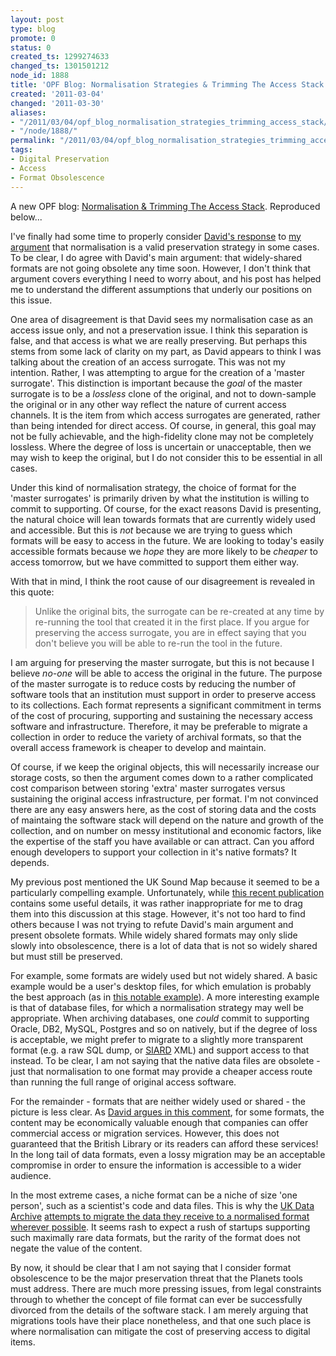 ```yaml
---
layout: post
type: blog
promote: 0
status: 0
created_ts: 1299274633
changed_ts: 1301501212
node_id: 1888
title: 'OPF Blog: Normalisation Strategies & Trimming The Access Stack'
created: '2011-03-04'
changed: '2011-03-30'
aliases:
- "/2011/03/04/opf_blog_normalisation_strategies_trimming_access_stack/"
- "/node/1888/"
permalink: "/2011/03/04/opf_blog_normalisation_strategies_trimming_access_stack/"
tags:
- Digital Preservation
- Access
- Format Obsolescence
---
```

<p>
A new OPF blog: <a href="http://www.openplanetsfoundation.org/node/647">Normalisation & Trimming The Access Stack</a>. Reproduced below...
</p>
<!--break-->
<p>
I've finally had some time to properly consider <a href="http://blog.dshr.org/2011/01/why-migrate-formats-debate-continues.html">David's response</a> to <a href="http://www.openplanetsfoundation.org/node/592">my argument</a> that normalisation is a valid preservation strategy in some cases. To be clear, I do agree with David's main argument: that widely-shared formats are not going obsolete any time soon. However, I don't think that argument covers everything I need to worry about, and his post has helped me to understand the different assumptions that underly our positions on this issue.
</p><p>
One area of disagreement is that David sees my normalisation case as an access issue only, and not a preservation issue. I think this separation is false, and that access is what we are really preserving. But perhaps this stems from some lack of clarity on my part, as David appears to think I was talking about the creation of an access surrogate. This was not my intention. Rather, I was attempting to argue for the creation of a 'master surrogate'. This distinction is important because the <i>goal</i> of the master surrogate is to be a <i>lossless</i> clone of the original, and not to down-sample the original or in any other way reflect the nature of current access channels. It is the item from which access surrogates are generated, rather than being intended for direct access. Of course, in general, this goal may not be fully achievable, and the high-fidelity clone may not be completely lossless. Where the degree of loss is uncertain or unacceptable, then we may wish to keep the original, but I do not consider this to be essential in all cases.
</p><p>
Under this kind of normalisation strategy, the choice of format for the 'master surrogates' is primarily driven by what the institution is willing to commit to supporting. Of course, for the exact reasons David is presenting, the natural choice will lean towards formats that are currently widely used and accessible. But this is <i>not</i> because we are trying to guess which formats will be easy to access in the future. We are looking to today's easily accessible formats because we <i>hope</i> they are more likely to be <i>cheaper</i> to access tomorrow, but we have committed to support them either way.
</p><p>
With that in mind, I think the root cause of our disagreement is revealed in this quote:
</p>
<blockquote>
Unlike the original bits, the surrogate can be re-created at any time by re-running the tool that created it in the first place. If you argue for preserving the access surrogate, you are in effect saying that you don't believe you will be able to re-run the tool in the future.
</blockquote>
<p>
I am arguing for preserving the master surrogate, but this is not because I believe <i>no-one</i> will be able to access the original in the future. The purpose of the master surrogate is to reduce costs by reducing the number of software tools that an institution must support in order to preserve access to its collections. Each format represents a significant commitment in terms of the cost of procuring, supporting and sustaining the necessary access software and infrastructure. Therefore, it may be preferable to migrate a collection in order to reduce the variety of archival formats, so that the overall access framework is cheaper to develop and maintain. 
</p><p>
Of course, if we keep the original objects, this will necessarily increase our storage costs, so then the argument comes down to a rather complicated cost comparison between storing 'extra' master surrogates versus sustaining the original access infrastructure, per format. I'm not convinced there are any easy answers here, as the cost of storing data and the costs of maintaing the software stack will depend on the nature and growth of the collection, and on number on messy institutional and economic factors, like the expertise of the staff you have available or can attract. Can you afford enough developers to support your collection in it's native formats? It depends.
</p><p>
My previous post mentioned the UK Sound Map because it seemed to be a particularly compelling example. Unfortunately, while <a href="http://www.ariadne.ac.uk/issue66/pennock-clark/">this recent publication</a> contains some useful details, it was rather inappropriate for me to drag them into this discussion at this stage. However, it's not too hard to find others because I was not trying to refute David's main argument and present obsolete formats. While widely shared formats may only slide slowly into obsolescence, there is a lot of data that is not so widely shared but must still be preserved.
</p><p>
For example, some formats are widely used but not widely shared. A basic example would be a user's desktop files, for which emulation is probably the best approach (as in <a href="http://www.emory.edu/home/academics/libraries/salman-rushdie.html">this notable example</a>). A more interesting example is that of database files, for which a normalisation strategy may well be appropriate. When archiving databases, one <i>could</i> commit to supporting Oracle, DB2, MySQL, Postgres and so on natively, but if the degree of loss is acceptable, we might prefer to migrate to a slightly more transparent format (e.g. a raw SQL dump, or <a href="http://www.bar.admin.ch/dienstleistungen/00823/00825/index.html?lang=en">SIARD</a> XML) and support access to that instead. To be clear, I am not saying that the native data files are obsolete - just that normalisation to one format may provide a cheaper access route than running the full range of original access software.
</p><p>
For the remainder - formats that are neither widely used or shared - the picture is less clear. As <a href="http://blog.dshr.org/2010/11/half-life-of-digital-formats.html?showComment=1291163020480#c3279152844671257639">David argues in this comment</a>, for some formats, the content may be economically valuable enough that companies can offer commercial access or migration services. However, this does not guaranteed that the British Library or its readers can afford these services! In the long tail of data formats, even a lossy migration may be an acceptable compromise in order to ensure the information is accessible to a wider audience. 
</p><p>
In the most extreme cases, a niche format can be a niche of size 'one person', such as a scientist's code and data files. This is why the <a href="http://www.data-archive.ac.uk/">UK Data Archive</a> <a href="http://www.data-archive.ac.uk/media/54770/ukda081-ds-quantitativedataprocessingprocedures.pdf">attempts to migrate the data they receive to a normalised format wherever possible</a>. It seems rash to expect a rush of startups supporting such maximally rare data formats, but the rarity of the format does not negate the value of the content.
</p><p>
By now, it should be clear that I am not saying that I consider format obsolescence to be the major preservation threat that the Planets tools must address. There are much more pressing issues, from legal constraints through to whether the concept of file format can ever be successfully divorced from the details of the software stack. I am merely arguing that migrations tools have their place nonetheless, and that one such place is where normalisation can mitigate the cost of preserving access to digital items.
</p>
